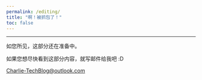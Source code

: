 ```yaml
---
permalink: /editing/
title: "啊！被抓包了！"
toc: false
---
```


---

如您所见，这部分还在准备中。

如果您想尽快看到这部分内容，就写邮件给我吧 :D 

Charlie-TechBlog@outlook.com
